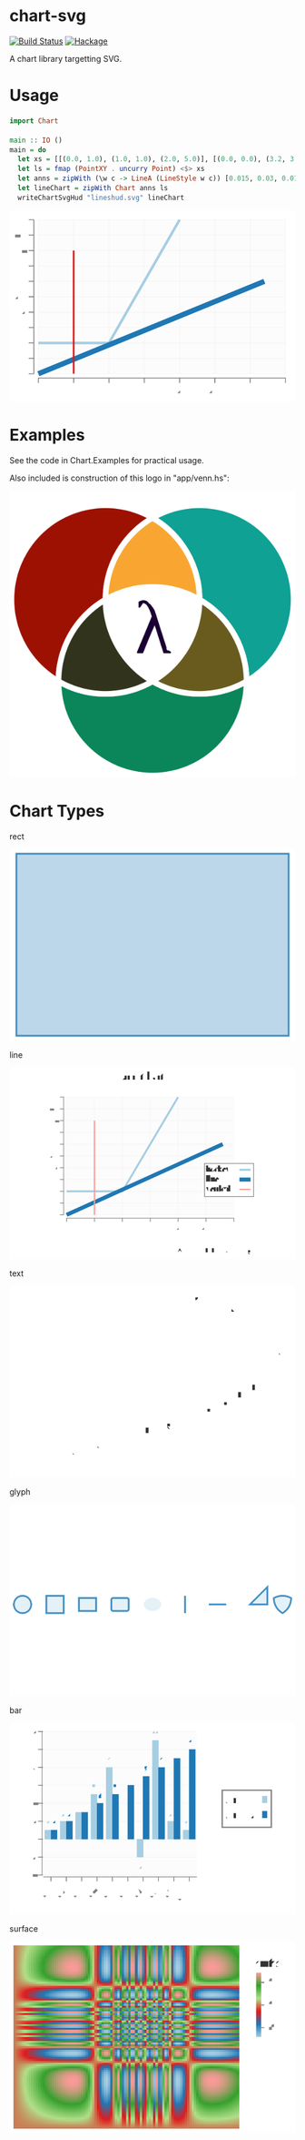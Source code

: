 chart-svg
=========

[![Build
Status](https://travis-ci.org/tonyday567/chart-svg.svg)](https://travis-ci.org/tonyday567/chart-svg)
[![Hackage](https://img.shields.io/hackage/v/chart-svg.svg)](https://hackage.haskell.org/package/chart-svg)

A chart library targetting SVG.

Usage
===

``` haskell
import Chart

main :: IO ()
main = do
  let xs = [[(0.0, 1.0), (1.0, 1.0), (2.0, 5.0)], [(0.0, 0.0), (3.2, 3.0)], [(0.5, 4.0), (0.5, 0)]] :: [[(Double, Double)]]
  let ls = fmap (PointXY . uncurry Point) <$> xs
  let anns = zipWith (\w c -> LineA (LineStyle w c)) [0.015, 0.03, 0.01] palette1
  let lineChart = zipWith Chart anns ls
  writeChartSvgHud "lineshud.svg" lineChart
```

![chart-svg example](other/lineshud.svg)

Examples
===

See the code in Chart.Examples for practical usage.

Also included is construction of this logo in "app/venn.hs":

![](other/venn.svg)

Chart Types
===

rect

![](other/unit.svg)

line

![](other/line.svg)

text

![](other/text.svg)

glyph

![](other/glyph.svg)

bar

![](other/bar.svg)

surface

![](other/surface.svg)


